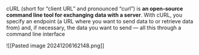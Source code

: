 
cURL (short for “client URL” and pronounced “curl”) is **an open-source command line tool for exchanging data with a server**. With cURL, you specify an endpoint (a URL where you want to send data to or retrieve data from) and, if necessary, the data you want to send — all this through a command line interface

![[Pasted image 20241206162148.png]]